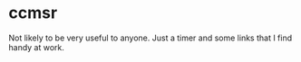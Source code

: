 # ccmsr
Not likely to be very useful to anyone.  Just a timer and some links that I find handy at work.
